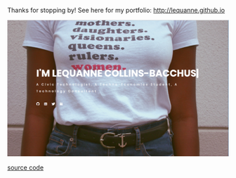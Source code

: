 
Thanks for stopping by! See here for my portfolio: http://lequanne.github.io

<p align="center">
  <img src="https://github.com/lequanne/lequanne.github.io/blob/master/assets/images/screenshot.PNG" width="850"/>
</p>

<a href="https://github.com/ismailtasdelen/one-page-website">source code</a>

